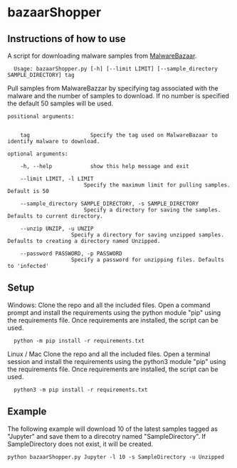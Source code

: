 # bazaarShopper
## Instructions of how to use
A script for downloading malware samples from [MalwareBazaar](https://bazaar.abuse.ch/).

      Usage: bazaarShopper.py [-h] [--limit LIMIT] [--sample_directory SAMPLE_DIRECTORY] tag

Pull samples from MalwareBazzar by specifying tag associated with the malware and the number of samples to download. If
no number is specified the default 50 samples will be used.



    positional arguments:


        tag                   Specify the tag used on MalwareBazaar to identify malware to download.

    optional arguments:

        -h, --help            show this help message and exit
        
        --limit LIMIT, -l LIMIT
                            Specify the maximum limit for pulling samples. Default is 50

        --sample_directory SAMPLE_DIRECTORY, -s SAMPLE_DIRECTORY
                            Specify a directory for saving the samples. Defaults to current directory.

        --unzip UNZIP, -u UNZIP
                        Specify a directory for saving unzipped samples. Defaults to creating a directory named Unzipped.
        
        --password PASSWORD, -p PASSWORD
                        Specify a password for unzipping files. Defaults to 'infected'

## Setup
Windows:
Clone the repo and all the included files. Open a command prompt and install the requirements using the python module "pip" using the requirements file. Once requirements are installed, the script can be used.

      python -m pip install -r requirements.txt

Linux / Mac
Clone the repo and all the included files. Open a terminal session and install the requirements using the python3 module "pip" using the requirements file. Once requirements are installed, the script can be used.

      python3 -m pip install -r requirements.txt
      
## Example
The following example will download 10 of the latest samples tagged as "Jupyter" and save them to a direcotry named "SampleDirectory". If SampleDirectory does not exist, it will be created.

    python bazaarShopper.py Jupyter -l 10 -s SampleDirectory -u Unzipped
